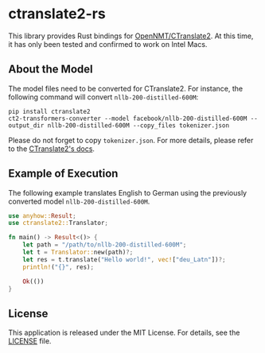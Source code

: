 # ctranslate2-rs

This library provides Rust bindings for [OpenNMT/CTranslate2](https://github.com/OpenNMT/CTranslate2).
At this time, it has only been tested and confirmed to work on Intel Macs.

## About the Model
The model files need to be converted for CTranslate2.
For instance, the following command will convert `nllb-200-distilled-600M`:

```shell-session
pip install ctranslate2
ct2-transformers-converter --model facebook/nllb-200-distilled-600M --output_dir nllb-200-distilled-600M --copy_files tokenizer.json
```

Please do not forget to copy `tokenizer.json`.
For more details, please refer to the [CTranslate2's docs](https://opennmt.net/CTranslate2/guides/transformers.html#nllb).

## Example of Execution
The following example translates English to German using the previously converted model `nllb-200-distilled-600M`.

```rust
use anyhow::Result;
use ctranslate2::Translator;

fn main() -> Result<()> {
    let path = "/path/to/nllb-200-distilled-600M";
    let t = Translator::new(path)?;
    let res = t.translate("Hello world!", vec!["deu_Latn"])?;
    println!("{}", res);

    Ok(())
}
```

## License

This application is released under the MIT License. For details, see the [LICENSE](LICENSE) file.
